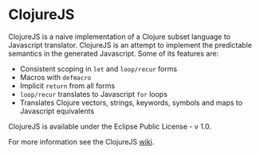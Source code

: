# ClojureJS

ClojureJS is a naive implementation of a Clojure subset language to Javascript translator. ClojureJS is an attempt to implement the predictable semantics in the generated Javascript. Some of its features are:

* Consistent scoping in ``let`` and ``loop/recur`` forms
* Macros with ``defmacro``
* Implicit ``return`` from all forms
* ``loop/recur`` translates to Javascript ``for`` loops
* Translates Clojure vectors, strings, keywords, symbols and maps to Javascript equivalents

ClojureJS is available under the Eclipse Public License - v 1.0.

For more information see the ClojureJS [wiki](https://github.com/kriyative/clojurejs/wiki).
